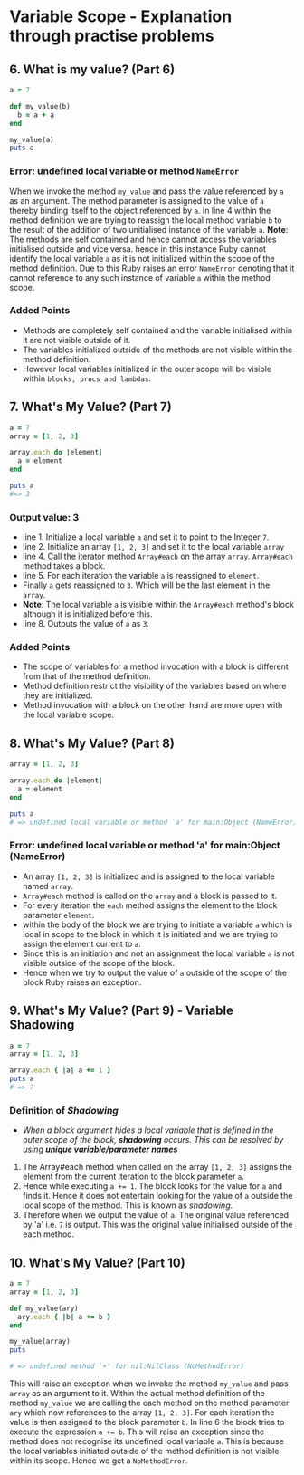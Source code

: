 # Variable Scope - Explanation through practise problems

## 6. What is my value? (Part 6)

```ruby
a = 7

def my_value(b)
  b = a + a
end

my_value(a)
puts a
```

### Error: undefined local variable or method `NameError`

When we invoke the method `my_value` and pass the value referenced by `a` as an argument. The method parameter is assigned to the value of `a` thereby binding itself to the object referenced  by `a`. In line 4 within the method definition we are trying to reassign the local method variable `b` to the result of the addition of two unitialised instance of the variable `a`. **Note**: The methods are self contained and hence cannot access the variables initialised outside and vice versa. hence in this instance Ruby cannot identify the local variable `a` as it is not initialized within the scope of the method definition. Due to this Ruby raises an error `NameError` denoting that it cannot reference to any such instance of variable `a` within the method scope.

### Added Points
- Methods are completely self contained and the variable initialised within it are not visible outside of it.
- The variables initialized outside of the methods are not visible within the method definition.
- However local variables initialized in the outer scope will be visible within `blocks, procs and lambdas`.

## 7. What's My Value? (Part 7)

```ruby
a = 7
array = [1, 2, 3]

array.each do |element|
  a = element
end

puts a
#=> 3
```

### Output value: 3

- line 1. Initialize a local variable `a` and set it to point to the Integer `7`.
- line 2. Initialize an array `[1, 2, 3]` and set it to the local variable `array`
- line 4. Call the iterator method `Array#each` on the array `array`. `Array#each` method takes a block.
- line 5. For each iteration the variable `a` is reassigned to `element`.
- Finally `a` gets reassigned to `3`. Which will be the last element in the `array`.
- **Note**: The local variable `a` is visible within the `Array#each` method's block although it is initialized before this.
- line 8. Outputs the value of `a` as `3`.

### Added Points
- The scope of variables for a method invocation with a block is different from that of the method definition.
- Method definition restrict the visibility of the variables based on where they are initialized.
- Method invocation with a block on the other hand are more open with the local variable scope.

## 8. What's My Value? (Part 8)
```ruby
array = [1, 2, 3]

array.each do |element|
  a = element
end

puts a
# => undefined local variable or method `a' for main:Object (NameError)
```

### Error: undefined local variable or method 'a' for main:Object (NameError)

- An array `[1, 2, 3]` is initialized and is assigned to the local variable named `array`.
- `Array#each` method is called on the `array` and a block is passed to it.
- For every iteration the `each` method assigns the element to the block parameter `element`.
- within the body of the block we are trying to initiate a variable `a` which is local in scope to the block in which it is initiated and we are trying to assign the element current to `a`.
- Since this is an initiation and not an assignment the local variable `a` is not visible outside of the scope of the block.
- Hence when we try to output the value of `a` outside of the scope of the block Ruby raises an exception.

## 9. What's My Value? (Part 9) - Variable Shadowing

```ruby
a = 7
array = [1, 2, 3]

array.each { |a| a += 1 }
puts a
# => 7
```
### Definition of *Shadowing*
- *When a block argument hides a local variable that is defined in the outer scope of the block, __shadowing__ occurs. This can be resolved by using __unique variable/parameter names__*

1. The Array#each method when called on the array `[1, 2, 3]` assigns the element from the current iteration to the block parameter `a`.
2. Hence while executing `a += 1`. The block looks for the value for `a` and finds it. Hence it does not entertain looking for the value of `a` outside the local scope of the method. This is known as *shadowing*.
3. Therefore when we output the value of `a`. The original value referenced by 'a' i.e. `7` is output. This was the original value initialised outside of the each method.

## 10. What's My Value? (Part 10)
```ruby
a = 7
array = [1, 2, 3]

def my_value(ary)
  ary.each { |b| a += b }
end

my_value(array)
puts

# => undefined method `+' for nil:NilClass (NoMethodError)
```
This will raise an exception when we invoke the method `my_value` and pass `array` as an argument to it. Within the actual method definition of the method `my_value` we are calling the each method on the method parameter `ary` which now references to the array `[1, 2, 3]`. For each iteration the value is then assigned to the block parameter `b`. In line 6 the block tries to execute the expression `a += b`. This will raise an exception since the method does not recognise its undefined local variable `a`. This is because the local variables initiated outside of the method definition is not visible within its scope. Hence we get a `NoMethodError`.
